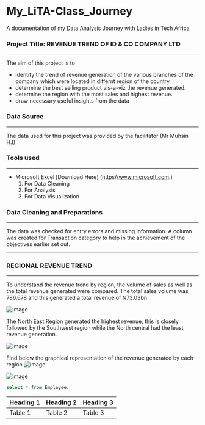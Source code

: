 # My_LiTA-Class_Journey
A documentation of my Data Analysis Journey with Ladies in Tech Africa

### Project Title: REVENUE TREND OF ID & CO COMPANY LTD
---
The aim of this project is to 
  -  identify the trend of revenue generation of the various branches of the company which were located in differnt region of the country
  -  determine the best selling product vis-a-viz the revenue generated.
  -  determine the region with the most sales and highest revenue.
  -  draw necessary useful insights from the data

### Data Source
---
The data used for this project was provided by the facilitator (Mr Muhsin H.I)

### Tools used
---
- Microsoft Excel [Download Here] (https//www.microsoft.com.)
  1. For Data Cleaning
  2. For Analysis
  3. For Data Visualization
 
### Data Cleaning and Preparations
---
The data was checked for entry errors and missing information. A column was created for Transaction category to help in the achievement of the objectives earlier set out.

---
### REGIONAL REVENUE TREND
---
To understand the revenue trend by region, the volume of sales as well as the total revenue generated were compared. The total sales volume was 786,678 and this generated a total revenue of N73.03bn

![image](https://github.com/user-attachments/assets/133d96b8-8dae-4b6f-8273-5d0dad6ff5c6)

The North East Region generated the highest revenue, this is closely followed by the Southwest region while the North central had the least revenue generation.

![image](https://github.com/user-attachments/assets/a9688e75-6bb5-4bd4-9934-1f5b7a1ced2c)

Find below the graphical representation of the revenue generated by each region
![image](https://github.com/user-attachments/assets/fc4e26fe-6d9e-4431-a171-14170a1445c1)




![image](https://github.com/user-attachments/assets/061a1aca-cf9f-402e-8c35-582985d299c7)

```SQL
select * from Employee.
````
|Heading 1|Heading 2|Heading 3|
|---------|---------|---------|
|Table 1|Table 2|Table 3|
